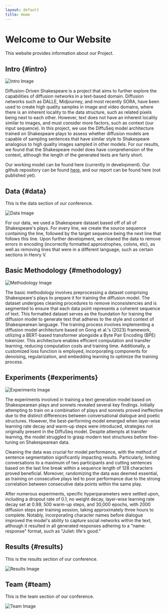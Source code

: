 ```yaml
---
layout: default
title: Home
---
```


# Welcome to Our Website

This website provides information about our Project.

## Intro {#intro}
![Intro Image](https://miro.medium.com/v2/resize:fit:720/format:webp/0*XihTiZxM9l745qox.gif)

Diffusion-Driven Shakespeare is a project that aims to further explore the capabilities of diffusion networks in a text-based domain. Diffusion networks such as DALLE, Midjourney, and most recently SORA, have been used to create high quality samples in image and video domains, where there is an inherent locality to the data structure, such as related pixels being next to each other. However, text does not have an inherent locality similar to images, and must consider more factors, such as context (our input sequence). In this project, we use the DiffuSeq model architecture trained on Shakespeare plays to assess whether diffusion models are capable of sampling sentences that have similar style to Shakespeare analogous to high quality images sampled in other models. For our results, we found that the Shakespeare model does have comprehension of the context, although the length of the generated texts are fairly short.

Our working model can be found here (currently in development). Our github repository can be found [here](https://github.com/xianyingkong/diffusion-text-generation), and our report can be found here (not published yet).

## Data {#data}

This is the data section of our conference.

![Data Image](https://labs.jstor.org/content/images/2020/03/14_10_17_Shakespeare-The_Data_02.jpg)

For our data, we used a Shakespeare dataset based off of all of Shakespeare's plays. For every line, we create the source sequence containing the line, followed by the target sequence being the next line that follows this line. Upon further development, we cleaned the data to remove errors in encoding (incorrectly formatted approstrophes, colons, etc), as well as removing lines that were in a different language, such as certain sections in Henry V. 

## Basic Methodology {#methodology}

![Methodology Image](https://analyticsindiamag.com/wp-content/uploads/2023/01/image-10-1300x533.png)

The basic methodology involves preprocessing a dataset comprising Shakespeare's plays to prepare it for training the diffusion model. The dataset undergoes cleaning procedures to remove inconsistencies and is segmented to ensure that each data point represents a coherent sequence of text. This formatted dataset serves as the foundation for training the diffusion model to generate text that adheres to the style and context of Shakespearean language.
The training process involves implementing a diffusion model architecture based on Gong et al.'s (2023) framework, utilizing a BERT-based transformer alongside a Byte Pair Encoding (BPE) tokenizer. This architecture enables efficient computation and transfer learning, reducing computation costs and training time. Additionally, a customized loss function is employed, incorporating components for denoising, regularization, and embedding learning to optimize the training process.


## Experiments {#experiments}

![Experiments Image](https://www.researchgate.net/publication/333005517/figure/fig3/AS:761360505909251@1558533898160/Model-selection-process.png)

The experiments involved in training a text generation model based on Shakespearean plays and sonnets revealed several key findings. Initially attempting to train on a combination of plays and sonnets proved ineffective due to the distinct differences between conversational dialogue and poetic structures. However, the best-performing model emerged when layer-wise learning rate decay and warm-up steps were introduced, strategies not originally present in the DiffuSeq model. Despite attempts at transfer learning, the model struggled to grasp modern text structures before fine-tuning on Shakespearean data.

Cleaning the data was crucial for model performance, with the method of sentence segmentation significantly impacting results. Particularly, limiting conversations to a maximum of two participants and cutting sentences based on the last line break within a sequence length of 128 characters proved beneficial. Moreover, randomizing the data was deemed essential, as training on consecutive plays led to poor performance due to the strong correlation between consecutive data points within the same play.

After numerous experiments, specific hyperparameters were settled upon, including a dropout rate of 0.1, no weight decay, layer-wise learning rate decay set at 0.99, 500 warm-up steps, and 30,000 epochs, with 2000 diffusion steps per training session, taking approximately three hours to complete. Notably, incorporating character names before dialogue improved the model's ability to capture social networks within the text, although it resulted in all generated responses adhering to a "name: response" format, such as "Juliet: life's good."


## Results {#results}

This is the results section of our conference.

![Results Image](/assets/images/results.jpg)

## Team {#team}

This is the team section of our conference.

![Team Image](/assets/images/team.jpg)
